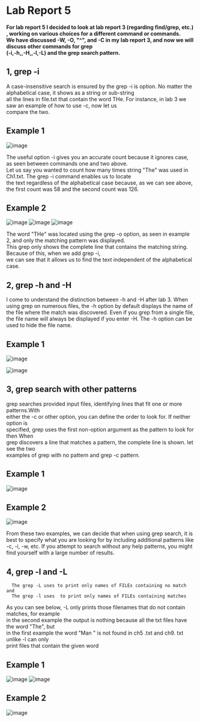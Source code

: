 # Lab Report 5
**For lab report 5 I decided to look at lab report 3 (regarding find/grep, etc.) , working on various 
choices for a different command or commands.**  
**We have discussed -W, -O, "^", and -C in my lab report 3, and now we will discuss other commands for grep   
  (-i,-h,,-H,,-l,-L) and the grep search pattern.**

## 1, grep -i
  A case-insensitive search is ensured by the grep -i is option. No matter the alphabetical case, it shows as a string or sub-string   
  all the lines in file.txt that contain the word THe. For instance, in lab 3 we saw an example of how to use -c, now let us  
  compare the two.  

##        Example 1
  ![image](https://user-images.githubusercontent.com/122564368/224576059-1320292a-3a3a-476a-aef7-42a03b73546d.png)
  
  The useful option -i gives you an accurate count because it ignores case, as seen between commands one and two above.  
  Let us say you wanted to count how many times string "The" was used in Ch1.txt. The grep -i command enables us to locate  
  the text regardless of the alphabetical case because, as we can see above, the first count was 58 and the second count was 126.

##        Example 2
![image](https://user-images.githubusercontent.com/122564368/224576488-1e449427-6598-4b83-8a39-f40e9a0942e1.png)
![image](https://user-images.githubusercontent.com/122564368/224576512-1d03e48a-dd50-4c3b-81c4-a9d310d21d76.png)
![image](https://user-images.githubusercontent.com/122564368/224576559-32880b95-f1f0-4eca-9562-d2ed40e763f8.png)
 
The word "THe" was located using the grep -o option, as seen in example 2, and only the matching pattern was displayed.   
This grep only shows the complete line that contains the matching string. Because of this, when we add grep -i,   
we can see that it allows us to find the text independent of the alphabetical case.   

## 2, grep -h and -H
  I come to understand the distinction between -h and -H after lab 3. When using grep on numerous files, the 
  -h option by default displays the name of the file where the match was discovered. Even if you grep from a 
  single file, the file name will always be displayed if you enter -H. The -h option can be used to hide the 
  file name.

##        Example 1
![image](https://user-images.githubusercontent.com/122564368/224578564-c64855a8-aff1-4605-82e9-afc3239c08a5.png)

![image](https://user-images.githubusercontent.com/122564368/224578584-9eb1e088-c740-4fc2-a75f-5f787a416526.png)

## 3, grep search with other patterns 
   grep searches provided input files, identifying lines that fit one or more patterns.With   
   either the -c or other option, you can define the order to look for. If neither option is   
   specified, grep uses the first non-option argument as the pattern to look for then When  
   grep discovers a line that matches a pattern, the complete line is shown. let see the two   
   examples of grep with no pattern and grep -c pattern. 

##        Example 1  
 ![image](https://user-images.githubusercontent.com/122564368/224580897-f1ee5a4a-ef44-4f55-902d-8c58ef96fa1b.png)

##        Example 2
 ![image](https://user-images.githubusercontent.com/122564368/224580934-492aa626-78c4-4fbe-af34-7c7a304392d9.png)
 
 From these two examples, we can decide that when using grep search, it is best to specify what you are 
 looking for by including additional patterns like -c, -i, -w, etc. If you attempt to search without any 
 help patterns, you might find yourself with a large number of results. 

## 4, grep -l and -L  
 
      The grep -L uses to print only names of FILEs containing no match and   
      The grep -l uses  to print only names of FILEs containing matches
      
   As you can see below, -L only prints those filenames that do not contain matches, for example  
   in the second example the output is nothing because all the txt files have the word "The", but   
   in the first example the word "Man " is not found in ch5 .txt and ch9. txt unlike -l can only  
   print files that contain the given word  

##        Example 1
![image](https://user-images.githubusercontent.com/122564368/224582307-b061bc6c-19e4-4d9f-8c13-b5a7666b425f.png)
![image](https://user-images.githubusercontent.com/122564368/224582344-2bf41700-e951-4605-88c3-1954644bc13c.png)

##        Example 2
![image](https://user-images.githubusercontent.com/122564368/224582401-17cd99c9-46cc-417e-8a41-4132892217cf.png)














 
  

 


